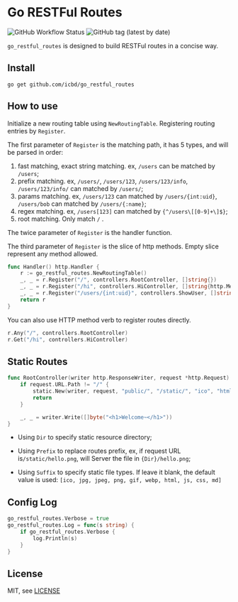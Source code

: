 # Go RESTFul Routes

![GitHub Workflow Status](https://img.shields.io/github/workflow/status/icbd/go_restful_routes/Test)
![GitHub tag (latest by date)](https://img.shields.io/github/v/tag/icbd/go_restful_routes)

`go_restful_routes` is designed to build RESTFul routes in a concise way.

## Install

```shell script
go get github.com/icbd/go_restful_routes
```
## How to use

Initialize a new routing table using `NewRoutingTable`. 
Registering routing entries by `Register`.

The first parameter of `Register` is the matching path, it has 5 types, and will be parsed in order:

1. fast matching, exact string matching. ex, `/users` can be matched by `/users`;
2. prefix matching. ex, `/users/`, `/users/123`, `/users/123/info`, `/users/123/info/` can matched by `/users/`;
3. params matching. ex, `/users/123` can matched by `/users/{int:uid}`, `/users/bob` can matched by `/users/{:name}`;
4. regex matching. ex, `/users[123]` can matched by `{^/users\[[0-9]+\]$}`;
5. root matching. Only match `/` .    

The twice parameter of `Register` is the handler function.

The third parameter of `Register` is the slice of http methods. Empty slice represent any method allowed.

```go
func Handler() http.Handler {
	r := go_restful_routes.NewRoutingTable()
	_, _ = r.Register("/", controllers.RootController, []string{})
	_, _ = r.Register("/hi", controllers.HiController, []string{http.MethodGet, http.MethodPost})
	_, _ = r.Register("/users/{int:uid}", controllers.ShowUser, []string{http.MethodGet})
	return r
}
```

You can also use HTTP method verb to register routes directly.

```go
r.Any("/", controllers.RootController)
r.Get("/hi", controllers.HiController)
```

## Static Routes

```go
func RootController(writer http.ResponseWriter, request *http.Request) {
	if request.URL.Path != "/" {
		static.New(writer, request, "public/", "/static/", "ico", "html")
		return
	}

	_, _ = writer.Write([]byte("<h1>Welcome~</h1>"))
}

```

* Using `Dir` to specify static resource directory;

* Using `Prefix` to replace routes prefix, ex, if request URL is`/static/hello.png`, will Server the file in `{Dir}/hello.png`;

* Using `Suffix` to specify static file types. If leave it blank, the default value is used: `[ico, jpg, jpeg, png, gif, webp, html, js, css, md]`

## Config Log

```go
go_restful_routes.Verbose = true
go_restful_routes.Log = func(s string) {
    if go_restful_routes.Verbose {
        log.Println(s)
    }
}
```
## License

MIT, see [LICENSE](LICENSE)
